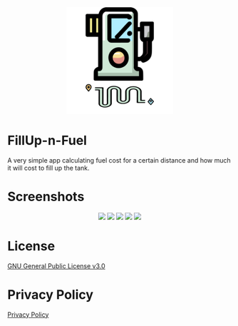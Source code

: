 <p align="center">
  <img src="./assets/adaptive-icon.png" width="240" />
</p>

# FillUp-n-Fuel
A very simple app calculating fuel cost for a certain distance and how much it will cost to fill up the tank. 

# Screenshots
<p align="center">
  <img src="./assets/HomePage.jpg" width="240" />
  <img src="./assets/DistancePage.jpg" width="240" />
  <img src="./assets/DistanceModal.jpg" width="240" />
  <img src="./assets/FillUpPage.jpg" width="240" />
  <img src="./assets/FillUpModal.jpg" width="240" />
</p>

# License
[GNU General Public License v3.0](https://github.com/ThuWorkshop/FillUp-n-Fuel/blob/31c118058fe5653f293d79648785af0ccbbcef97/LICENSE)

# Privacy Policy
[Privacy Policy](https://github.com/ThuWorkshop/FillUp-n-Fuel/blob/31c118058fe5653f293d79648785af0ccbbcef97/privacyPolicy.md)
